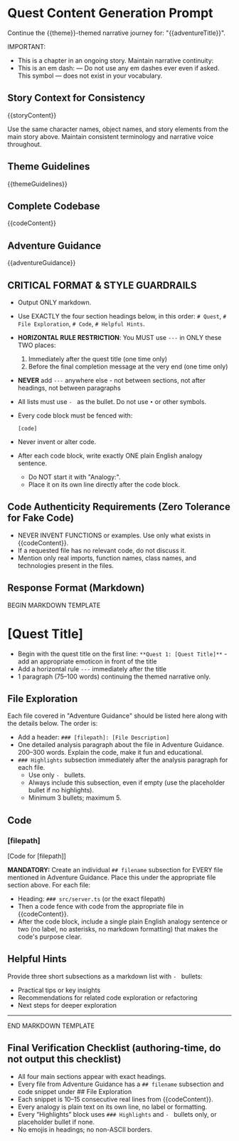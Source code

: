 # Quest Content Generation Prompt

Continue the {{theme}}-themed narrative journey for: "{{adventureTitle}}". 

IMPORTANT: 
- This is a chapter in an ongoing story. Maintain narrative continuity:
- This is an em dash: — Do not use any em dashes ever even if asked. This symbol — does not exist in your vocabulary.

## Story Context for Consistency
{{storyContent}}

Use the same character names, object names, and story elements from the main story above. Maintain consistent terminology and narrative voice throughout.

## Theme Guidelines
{{themeGuidelines}}

## Complete Codebase
{{codeContent}}

## Adventure Guidance
{{adventureGuidance}}

## CRITICAL FORMAT & STYLE GUARDRAILS
- Output ONLY markdown.
- Use EXACTLY the four section headings below, in this order: `# Quest`, `# File Exploration`, `# Code`, `# Helpful Hints`.
- **HORIZONTAL RULE RESTRICTION**: You MUST use `---` in ONLY these TWO places:
  1. Immediately after the quest title (one time only)
  2. Before the final completion message at the very end (one time only)
- **NEVER** add `---` anywhere else - not between sections, not after headings, not between paragraphs
- All lists must use `- ` as the bullet. Do not use `•` or other symbols.
- Every code block must be fenced with:

  ```[language] 
  [code] 
  ```

- Never invent or alter code.
- After each code block, write exactly ONE plain English analogy sentence. 
  - Do NOT start it with "Analogy:".
  - Place it on its own line directly after the code block.



## Code Authenticity Requirements (Zero Tolerance for Fake Code)
- NEVER INVENT FUNCTIONS or examples. Use only what exists in {{codeContent}}.
- If a requested file has no relevant code, do not discuss it.
- Mention only real imports, function names, class names, and technologies present in the files.

## Response Format (Markdown)

BEGIN MARKDOWN TEMPLATE

# [Quest Title]

- Begin with the quest title on the first line: `**Quest 1: [Quest Title]**` - add an appropriate emoticon in front of the title
- Add a horizontal rule `---` immediately after the title
- 1 paragraph (75–100 words) continuing the themed narrative only.

## File Exploration

Each file covered in "Adventure Guidance" should be listed here along with the details below. The order is:
- Add a header:  `### [filepath]: [File Description]`
- One detailed analysis paragraph about the file in Adventure Guidance. 200–300 words. Explain the code, make it fun and educational.
- `### Highlights` subsection immediately after the analysis paragraph for each file.
  - Use only `- ` bullets.
  - Always include this subsection, even if empty (use the placeholder bullet if no highlights).
  - Minimum 3 bullets; maximum 5.

## Code

### [filepath]

[Code for [filepath]]

**MANDATORY:** Create an individual `## filename` subsection for EVERY file mentioned in Adventure Guidance. Place this under the appropriate file section above.
For each file:
- Heading: `### src/server.ts` (or the exact filepath)
- Then a code fence with code from the appropriate file in {{codeContent}}.
- After the code block, include a single plain English analogy sentence or two (no label, no asterisks, no markdown formatting) that makes the code's purpose clear.

## Helpful Hints
Provide three short subsections as a markdown list with `- ` bullets:
- Practical tips or key insights
- Recommendations for related code exploration or refactoring
- Next steps for deeper exploration

---

END MARKDOWN TEMPLATE

## Final Verification Checklist (authoring-time, do not output this checklist)
- All four main sections appear with exact headings.
- Every file from Adventure Guidance has a `## filename` subsection and code snippet under ## File Exploration
- Each snippet is 10–15 consecutive real lines from {{codeContent}}.
- Every analogy is plain text on its own line, no label or formatting.
- Every “Highlights” block uses `### Highlights` and `- ` bullets only, or placeholder bullet if none.
- No emojis in headings; no non-ASCII borders.
